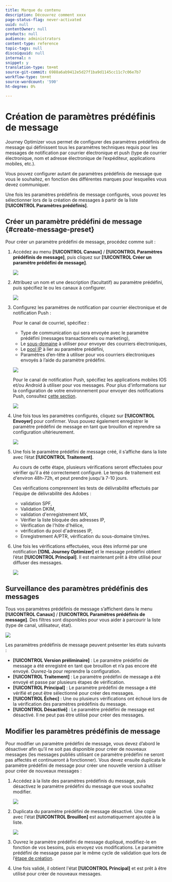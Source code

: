 ```yaml
---
title: Marque du contenu
description: Découvrez comment xxxx
page-status-flag: never-activated
uuid: null
contentOwner: null
products: null
audience: administrators
content-type: reference
topic-tags: null
discoiquuid: null
internal: n
snippet: y
translation-type: tm+mt
source-git-commit: 6988a6ab9412e5d27f1ba9d1145cc11c7c06e7b7
workflow-type: tm+mt
source-wordcount: '590'
ht-degree: 0%

---
```



# Création de paramètres prédéfinis de message

Journey Optimizer vous permet de configurer des paramètres prédéfinis de message qui définissent tous les paramètres techniques requis pour les messages de notification par courrier électronique et push (type de courrier électronique, nom et adresse électronique de l’expéditeur, applications mobiles, etc.).

Vous pouvez configurer autant de paramètres prédéfinis de message que vous le souhaitez, en fonction des différentes marques pour lesquelles vous devez communiquer.

Une fois les paramètres prédéfinis de message configurés, vous pouvez les sélectionner lors de la création de messages à partir de la liste **[!UICONTROL Paramètres prédéfinis]**.

## Créer un paramètre prédéfini de message {#create-message-preset}

Pour créer un paramètre prédéfini de message, procédez comme suit :

1. Accédez au menu **[!UICONTROL Canaux]** / **[!UICONTROL Paramètres prédéfinis de message]**, puis cliquez sur **[!UICONTROL Créer un paramètre prédéfini de message]**.

   ![](../assets/preset-create.png)

1. Attribuez un nom et une description (facultatif) au paramètre prédéfini, puis spécifiez le ou les canaux à configurer.

   ![](../assets/preset-general.png)

1. Configurez les paramètres de notification par courrier électronique et de notification Push :

   Pour le canal de courriel, spécifiez :

   * Type de communication qui sera envoyée avec le paramètre prédéfini (messages transactionnels ou marketing),
   * Le [sous-domaine](about-subdomain-delegation.md) à utiliser pour envoyer des courriers électroniques,
   * Le [pool IP](ip-pools.md) à lier au paramètre prédéfini,
   * Paramètres d’en-tête à utiliser pour vos courriers électroniques envoyés à l’aide du paramètre prédéfini.

   ![](../assets/preset-email.png)

   Pour le canal de notification Push, spécifiez les applications mobiles IOS et/ou Android à utiliser pour vos messages. Pour plus d&#39;informations sur la configuration de votre environnement pour envoyer des notifications Push, consultez [cette section](../push-configuration.md).

   ![](../assets/preset-push.png)

1. Une fois tous les paramètres configurés, cliquez sur **[!UICONTROL Envoyer]** pour confirmer. Vous pouvez également enregistrer le paramètre prédéfini de message en tant que brouillon et reprendre sa configuration ultérieurement.

   ![](../assets/preset-submit.png)

1. Une fois le paramètre prédéfini de message créé, il s’affiche dans la liste avec l’état **[!UICONTROL Traitement]**.

   Au cours de cette étape, plusieurs vérifications seront effectuées pour vérifier qu’il a été correctement configuré. Le temps de traitement est d&#39;environ 48h-72h, et peut prendre jusqu&#39;à 7-10 jours.

   Ces vérifications comprennent les tests de délivrabilité effectués par l&#39;équipe de délivrabilité des Adobes :

   * validation SPF,
   * Validation DKIM,
   * validation d&#39;enregistrement MX,
   * Vérifier la liste bloquée des adresses IP,
   * Vérification de l&#39;hôte d&#39;hélice,
   * vérification du pool d&#39;adresses IP,
   * Enregistrement A/PTR, vérification du sous-domaine t/m/res.

1. Une fois les vérifications effectuées, vous êtes informé par une notification **[!DNL Journey Optimizer]** et le message prédéfini obtient l’état **[!UICONTROL Principal]**. Il est maintenant prêt à être utilisé pour diffuser des messages.

   ![](../assets/preset-active.png)

## Surveillance des paramètres prédéfinis des messages

Tous vos paramètres prédéfinis de message s’affichent dans le menu **[!UICONTROL Canaux]** / **[!UICONTROL Paramètres prédéfinis de message]**. Des filtres sont disponibles pour vous aider à parcourir la liste (type de canal, utilisateur, état).

![](../assets/preset-filters.png)

Les paramètres prédéfinis de message peuvent présenter les états suivants :

* **[!UICONTROL Version préliminaire]** : Le paramètre prédéfini de message a été enregistré en tant que brouillon et n’a pas encore été envoyé. Ouvrez-la pour reprendre la configuration.
* **[!UICONTROL Traitement]** : Le paramètre prédéfini de message a été envoyé et passe par plusieurs étapes de vérification.
* **[!UICONTROL Principal]** : Le paramètre prédéfini de message a été vérifié et peut être sélectionné pour créer des messages.
* **[!UICONTROL Échec]** : Une ou plusieurs vérifications ont échoué lors de la vérification des paramètres prédéfinis du message.
* **[!UICONTROL Désactivé]** : Le paramètre prédéfini de message est désactivé. Il ne peut pas être utilisé pour créer des messages.

## Modifier les paramètres prédéfinis de message

Pour modifier un paramètre prédéfini de message, vous devez d’abord le désactiver afin qu’il ne soit pas disponible pour créer de nouveaux messages (les messages publiés utilisant ce paramètre prédéfini ne seront pas affectés et continueront à fonctionner). Vous devez ensuite duplicata le paramètre prédéfini de message pour créer une nouvelle version à utiliser pour créer de nouveaux messages :

1. Accédez à la liste des paramètres prédéfinis du message, puis désactivez le paramètre prédéfini du message que vous souhaitez modifier.

   ![](../assets/preset-deactivate.png)

1. Duplicata du paramètre prédéfini de message désactivé. Une copie avec l&#39;état **[!UICONTROL Brouillon]** est automatiquement ajoutée à la liste.

   ![](../assets/preset-duplicated.png)

1. Ouvrez le paramètre prédéfini de message dupliqué, modifiez-le en fonction de vos besoins, puis envoyez vos modifications. Le paramètre prédéfini de message passe par le même cycle de validation que lors de l’[étape de création](#create-message-preset).

1. Une fois validé, il obtient l&#39;état **[!UICONTROL Principal]** et est prêt à être utilisé pour créer de nouveaux messages.

<!--que fait-on ensuite avec l'ancienne version deactivated: reste là pour être utilisée par les anciens messages?). quand un deactivate preset est-il enlevé de la liste?-->
